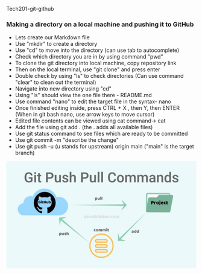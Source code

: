 

Tech201-git-github

### Making a directory on a local machine and pushing it to GitHub
* Lets create our Markdown file
* Use "mkdir" to create a directory
* Use "cd" <directory name> to move into the directory (can use tab to autocomplete)
* Check which directory you are in by using command "pwd"
* To clone the git directory into local machine, copy repository link
* Then on the local terminal, use "git clone" <url> and press enter
* Double check by using "ls" to check directories
(Can use command "clear" to clean out the terminal)
* Navigate into new directory using "cd"
* Using "ls" should view the one file there - README.md
* Use command "nano" to edit the target file in the syntax- nano <file name>
* Once finished editing inside, press CTRL + X , then Y, then ENTER
(When in git bash nano, use arrow keys to move cursor)
* Edited file contents can be viewed using cat command-> cat <file>
* Add the file using git add . (the . adds all available files)
* Use git status command to see files which are ready to be committed
* Use git commit -m "describe the change"
* Use git push -u (u stands for upstream) origin main ("main" is the target branch)


![](git.png)
